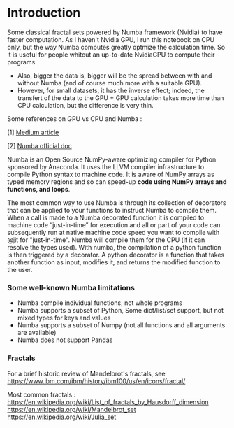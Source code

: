 # Introduction

Some classical fractal sets powered by Numba framework (Nvidia) to have faster computation. As I haven't Nvidia GPU, I run this notebook on CPU only, but the way Numba computes greatly optmize the calculation time. So it is useful for people whitout an up-to-date NvidiaGPU to compute their programs.

- Also, bigger the data is, bigger will be the spread between with and without Numba (and of course much more with a suitable GPU). 
- However, for small datasets, it has the inverse effect; indeed, the transfert of the data to the GPU + GPU calculation takes more time than CPU calculation, but the difference is very thin.


Some references on GPU vs CPU  and Numba :

[1] [Medium article](https://medium.com/geekculture/executing-a-python-script-on-gpu-using-cuda-and-numba-in-windows-10-1a1b10c29c9)

[2] [Numba official doc](https://numba.readthedocs.io/en/stable/cuda/index.html)

Numba is an Open Source NumPy-aware optimizing compiler for Python sponsored by Anaconda. It uses the LLVM compiler infrastructure to compile Python syntax to machine code. It is aware of NumPy arrays as typed memory regions and so can speed-up **code using NumPy arrays and functions, and loops**.

The most common way to use Numba is through its collection of decorators that can be applied to your functions to instruct Numba to compile them. When a call is made to a Numba decorated function it is compiled to machine code “just-in-time” for execution and all or part of your code can subsequently run at native machine code speed you want to compile with @jit for "just-in-time". Numba will compile them for the CPU (if it can resolve the types used).
With numba, the compilation of a python function is then triggered by a decorator.  A python decorator is a function that takes another function as input, modifies it, and returns the modified function to the user. 


### Some well-known Numba limitations

* Numba compile individual functions, not whole programs
* Numba supports a subset of Python, Some dict/list/set support, but not mixed types for keys and values
* Numba supports a subset of Numpy (not all functions and all arguments are available)
* Numba does not support Pandas

### Fractals

For a brief historic review of Mandelbrot's fractals, see https://www.ibm.com/ibm/history/ibm100/us/en/icons/fractal/

Most common fractals : https://en.wikipedia.org/wiki/List_of_fractals_by_Hausdorff_dimension
https://en.wikipedia.org/wiki/Mandelbrot_set
https://en.wikipedia.org/wiki/Julia_set



